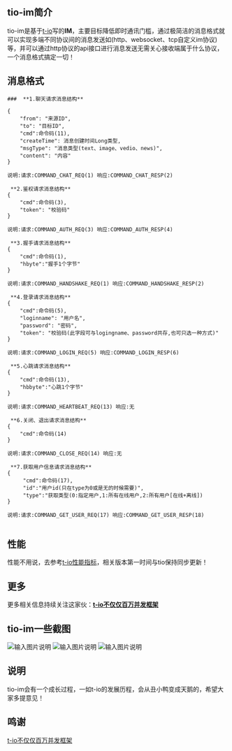 ## tio-im简介

 tio-im是基于[t-io](http://git.oschina.net/tywo45/t-io)写的**IM**，主要目标降低即时通讯门槛，通过极简洁的消息格式就可以实现多端不同协议间的消息发送如(http、websocket、tcp自定义im协议)等，并可以通过http协议的api接口进行消息发送无需关心接收端属于什么协议，一个消息格式搞定一切！

## 消息格式
```
###  **1.聊天请求消息结构**
 
{
    "from": "来源ID",
    "to": "目标ID",
    "cmd":命令码(11),
    "createTime": 消息创建时间Long类型,
    "msgType": "消息类型(text、image、vedio、news)",
    "content": "内容"
}

说明:请求:COMMAND_CHAT_REQ(1) 响应:COMMAND_CHAT_RESP(2)

 **2.鉴权请求消息结构** 
{
    "cmd":命令码(3),
    "token": "校验码"
}

说明:请求:COMMAND_AUTH_REQ(3) 响应:COMMAND_AUTH_RESP(4)

 **3.握手请求消息结构** 
{
    "cmd":命令码(1),
    "hbyte":"握手1个字节"
}

说明:请求:COMMAND_HANDSHAKE_REQ(1) 响应:COMMAND_HANDSHAKE_RESP(2)

 **4.登录请求消息结构** 
{
    "cmd":命令码(5),
    "loginname": "用户名",
    "password": "密码",
    "token": "校验码(此字段可与logingname、password共存,也可只选一种方式)"
}

说明:请求:COMMAND_LOGIN_REQ(5) 响应:COMMAND_LOGIN_RESP(6)

 **5.心跳请求消息结构** 
{
    "cmd":命令码(13),
    "hbbyte":"心跳1个字节"
}

说明:请求:COMMAND_HEARTBEAT_REQ(13) 响应:无

 **6.关闭、退出请求消息结构** 
{
    "cmd":命令码(14)
}

说明:请求:COMMAND_CLOSE_REQ(14) 响应:无

 **7.获取用户信息请求消息结构** 
{
     "cmd":命令码(17),
     "id":"用户id(只在type为0或是无的时候需要)",
     "type":"获取类型(0:指定用户,1:所有在线用户,2:所有用户[在线+离线])
}

说明:请求:COMMAND_GET_USER_REQ(17) 响应:COMMAND_GET_USER_RESP(18)


```
## 性能
性能不用说，去参考[t-io性能指标](http://git.oschina.net/tywo45/t-io#%E6%9E%81%E9%9C%87%E6%92%BC%E7%9A%84%E6%80%A7%E8%83%BD)，相关版本第一时间与tio保持同步更新！

## 更多
更多相关信息持续关注这家伙：**[t-io不仅仅百万并发框架](http://git.oschina.net/tywo45/t-io)** 


## tio-im一些截图
![输入图片说明](https://git.oschina.net/uploads/images/2017/0920/154315_4882a2cc_410355.jpeg "tio-im-1.jpg")
![输入图片说明](https://git.oschina.net/uploads/images/2017/0830/190054_a128b214_410355.jpeg "tio-im-2.jpg")
![输入图片说明](https://git.oschina.net/uploads/images/2017/0830/190428_474270ae_410355.jpeg "tio-im-3.jpg")

## 说明
tio-im会有一个成长过程，一如t-io的发展历程，会从丑小鸭变成天鹅的，希望大家多提意见！

## 鸣谢
[t-io不仅仅百万并发框架](http://git.oschina.net/tywo45/t-io)